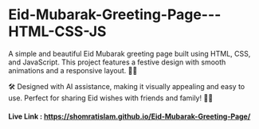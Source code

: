# Eid-Mubarak-Greeting-Page---HTML-CSS-JS
A simple and beautiful Eid Mubarak greeting page built using HTML, CSS, and JavaScript. This project features a festive design with smooth animations and a responsive layout. 🎨✨

🛠️ Designed with AI assistance, making it visually appealing and easy to use. Perfect for sharing Eid wishes with friends and family! 🌙🎉
#### Live Link : https://shomratislam.github.io/Eid-Mubarak-Greeting-Page/
